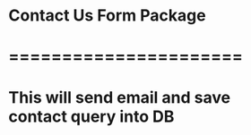 # Contact Us Form Package

# ======================

# This will send email and save contact query into DB
